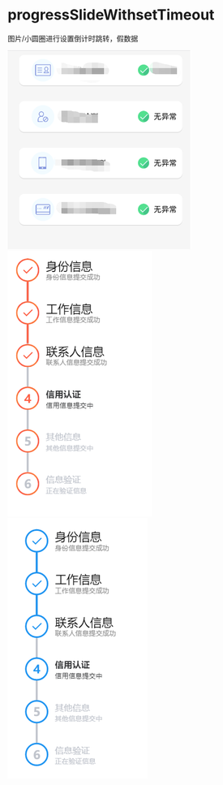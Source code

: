 # progressSlideWithsetTimeout
图片/小圆圈进行设置倒计时跳转，假数据

![Image text](https://github.com/Yahoo-back/progressSlideWithsetTimeout/blob/master/assets/1.png)
![Image text](https://github.com/Yahoo-back/progressSlideWithsetTimeout/blob/master/assets/2.png)
![Image text](https://github.com/Yahoo-back/progressSlideWithsetTimeout/blob/master/assets/3.png)




